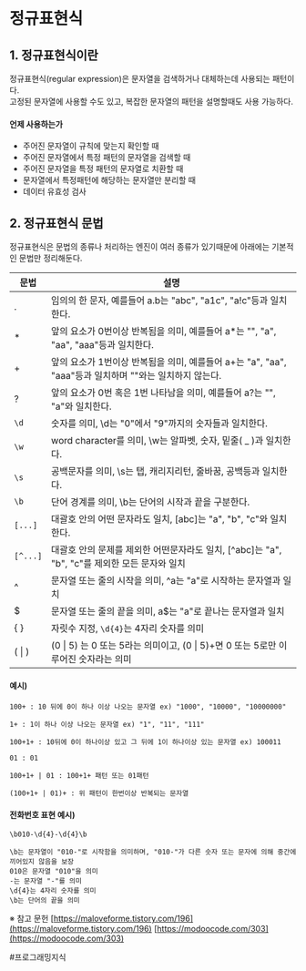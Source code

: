 # 정규표현식


## 1. 정규표현식이란  

정규표현식(regular expression)은 문자열을 검색하거나 대체하는데 사용되는 패턴이다.  
고정된 문자열에 사용할 수도 있고, 복잡한 문자열의 패턴을 설명할때도 사용 가능하다.  

#### 언제 사용하는가
- 주어진 문자열이 규칙에 맞는지 확인할 때
- 주어진 문자열에서 특정 패턴의 문자열을 검색할 때
- 주어진 문자열을 특정 패턴의 문자열로 치환할 때
- 문자열에서 특정패턴에 해당하는 문자열만 분리할 때
- 데이터 유효성 검사


## 2. 정규표현식 문법

정규표현식은 문법의 종류나 처리하는 엔진이 여러 종류가 있기때문에 아래에는 기본적인 문법만 정리해둔다.

| 문법       | 설명                                                                   |
| -------- | -------------------------------------------------------------------- |
| .        | 임의의 한 문자, 예를들어 a.b는 "abc", "a1c", "a!c"등과 일치한다.                      |
| *        | 앞의 요소가 0번이상 반복됨을 의미, 예를들어 a*는 "", "a", "aa", "aaa"등과 일치한다.           |
| +        | 앞의 요소가 1번이상 반복됨을 의미, 예를들어 a+는 "a", "aa", "aaa"등과 일치하며 ""와는 일치하지 않는다. |
| ?        | 앞의 요소가 0번 혹은 1번 나타남을 의미, 예를들어 a?는 "", "a"와 일치한다.                     |
| `\d`     | 숫자를 의미, \d는 "0"에서 "9"까지의 숫자들과 일치한다.                                  |
| `\w`     | word character를 의미, \w는 알파벳, 숫자, 밑줄( _ )과 일치한다.                      |
| `\s`     | 공백문자를 의미, \s는 탭, 캐리지리턴, 줄바꿈, 공백등과 일치한다.                              |
| `\b`     | 단어 경계를 의미, \b는 단어의 시작과 끝을 구분한다.                                      |
| `[...]`  | 대괄호 안의 어떤 문자라도 일치, [abc]는 "a", "b", "c"와 일치한다.                       |
| `[^...]` | 대괄호 안의 문제를 제외한 어떤문자라도 일치, [^abc]는 "a", "b", "c"를 제외한 모든 문자와 일치       |
| ^        | 문자열 또는 줄의 시작을 의미, ^a는 "a"로 시작하는 문자열과 일치                              |
| $        | 문자열 또는 줄의 끝을 의미, a$는 "a"로 끝나는 문자열과 일치                                |
| { }      | 자릿수 지정, `\d{4}`는 4자리 숫자를 의미                                          |
| ( \| )   | (0 \| 5) 는 0 또는 5라는 의미이고, (0 \| 5)+면 0 또는 5로만 이루어진 숫자라는 의미           |

#### 예시)
```
100+ : 10 뒤에 0이 하나 이상 나오는 문자열 ex) "1000", "10000", "10000000"

1+ : 1이 하나 이상 나오는 문자열 ex) "1", "11", "111"

100+1+ : 10뒤에 0이 하나이상 있고 그 뒤에 1이 하나이상 있는 문자열 ex) 100011

01 : 01

100+1+ | 01 : 100+1+ 패턴 또는 01패턴

(100+1+ | 01)+ : 위 패턴이 한번이상 반복되는 문자열
```

#### 전화번호 표현 예시)
```
\b010-\d{4}-\d{4}\b

\b는 문자열이 "010-"로 시작함을 의미하며, "010-"가 다른 숫자 또는 문자에 의해 중간에 끼어있지 않음을 보장
010은 문자열 "010"을 의미
-는 문자열 "-"를 의미
\d{4}는 4자리 숫자를 의미
\b는 단어의 끝을 의미
```






※ 참고 문헌
[https://maloveforme.tistory.com/196](https://maloveforme.tistory.com/196)
[https://modoocode.com/303](https://modoocode.com/303)

#프로그래밍지식